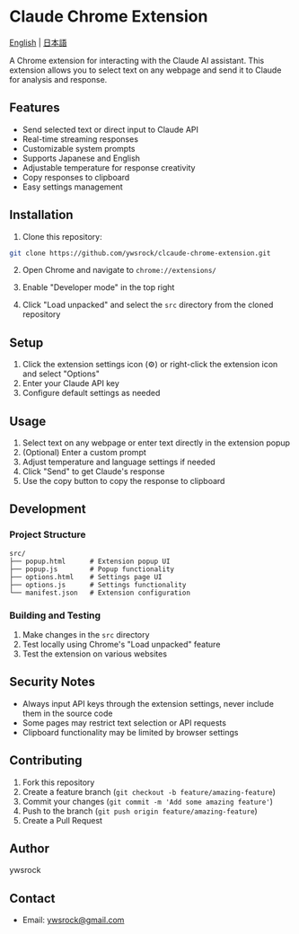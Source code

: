 # Claude Chrome Extension
[English](/README.md) | [日本語](/README.ja.md)

A Chrome extension for interacting with the Claude AI assistant. This extension allows you to select text on any webpage and send it to Claude for analysis and response.

## Features

- Send selected text or direct input to Claude API
- Real-time streaming responses
- Customizable system prompts
- Supports Japanese and English
- Adjustable temperature for response creativity
- Copy responses to clipboard
- Easy settings management

## Installation

1. Clone this repository:
```bash
git clone https://github.com/ywsrock/clcaude-chrome-extension.git
```

2. Open Chrome and navigate to `chrome://extensions/`

3. Enable "Developer mode" in the top right

4. Click "Load unpacked" and select the `src` directory from the cloned repository

## Setup

1. Click the extension settings icon (⚙️) or right-click the extension icon and select "Options"
2. Enter your Claude API key
3. Configure default settings as needed

## Usage

1. Select text on any webpage or enter text directly in the extension popup
2. (Optional) Enter a custom prompt
3. Adjust temperature and language settings if needed
4. Click "Send" to get Claude's response
5. Use the copy button to copy the response to clipboard

## Development

### Project Structure
```
src/
├── popup.html      # Extension popup UI
├── popup.js        # Popup functionality
├── options.html    # Settings page UI
├── options.js      # Settings functionality
└── manifest.json   # Extension configuration
```

### Building and Testing

1. Make changes in the `src` directory
2. Test locally using Chrome's "Load unpacked" feature
3. Test the extension on various websites

## Security Notes

- Always input API keys through the extension settings, never include them in the source code
- Some pages may restrict text selection or API requests
- Clipboard functionality may be limited by browser settings

## Contributing

1. Fork this repository
2. Create a feature branch (`git checkout -b feature/amazing-feature`)
3. Commit your changes (`git commit -m 'Add some amazing feature'`)
4. Push to the branch (`git push origin feature/amazing-feature`)
5. Create a Pull Request


## Author

ywsrock

## Contact

- Email: ywsrock@gmail.com
